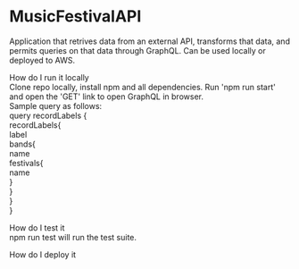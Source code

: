 # MusicFestivalAPI
Application that retrives data from an external API, transforms that data, and permits queries on that data through GraphQL. 
Can be used locally or deployed to AWS.
  
How do I run it locally  
Clone repo locally, install npm and all dependencies. 
Run 'npm run start' and open the 'GET' link to open GraphQL in browser.  
Sample query as follows:  
query recordLabels {  
  recordLabels{  
    label  
    bands{  
      name  
      festivals{  
        name  
      }     
    }  
  }  
}  

How do I test it  
npm run test will run the test suite.

How do I deploy it  



